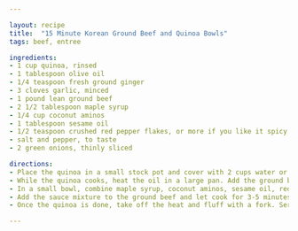 ```yaml
---

layout: recipe
title:  "15 Minute Korean Ground Beef and Quinoa Bowls"
tags: beef, entree

ingredients:
- 1 cup quinoa, rinsed
- 1 tablespoon olive oil
- 1/4 teaspoon fresh ground ginger
- 3 cloves garlic, minced
- 1 pound lean ground beef
- 2 1/2 tablespoon maple syrup
- 1/4 cup coconut aminos
- 1 tablespoon sesame oil
- 1/2 teaspoon crushed red pepper flakes, or more if you like it spicy
- salt and pepper, to taste
- 2 green onions, thinly sliced

directions:
- Place the quinoa in a small stock pot and cover with 2 cups water or chicken stock. Bring to a full boil, then reduce heat to a simmer, cover, and let cook for 15 minutes.
- While the quinoa cooks, heat the oil in a large pan. Add the ground beef and brown completely. Drain most of the fat. Clear room in the pan to cook the garlic and ginger for about 1 minute or until fragrant.
- In a small bowl, combine maple syrup, coconut aminos, sesame oil, red pepper flakes, salt and pepper.
- Add the sauce mixture to the ground beef and let cook for 3-5 minutes to allow the flavors to set.
- Once the quinoa is done, take off the heat and fluff with a fork. Serve beef over quinoa, top with green onion.

---
```

